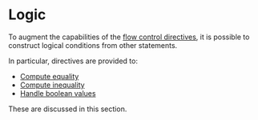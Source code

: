 # Logic

To augment the capabilities of the [flow control directives][flow-directives], it is possible to construct logical conditions from other statements.

In particular, directives are provided to:

- [Compute equality][equality]
- [Compute inequality][inequalities]
- [Handle boolean values][boolean]

These are discussed in this section.

[flow-directives]: ./flow-control.md
[equality]: ../equality.md
[inequalities]: ../inequalities.md
[boolean]: ./boolean.md
